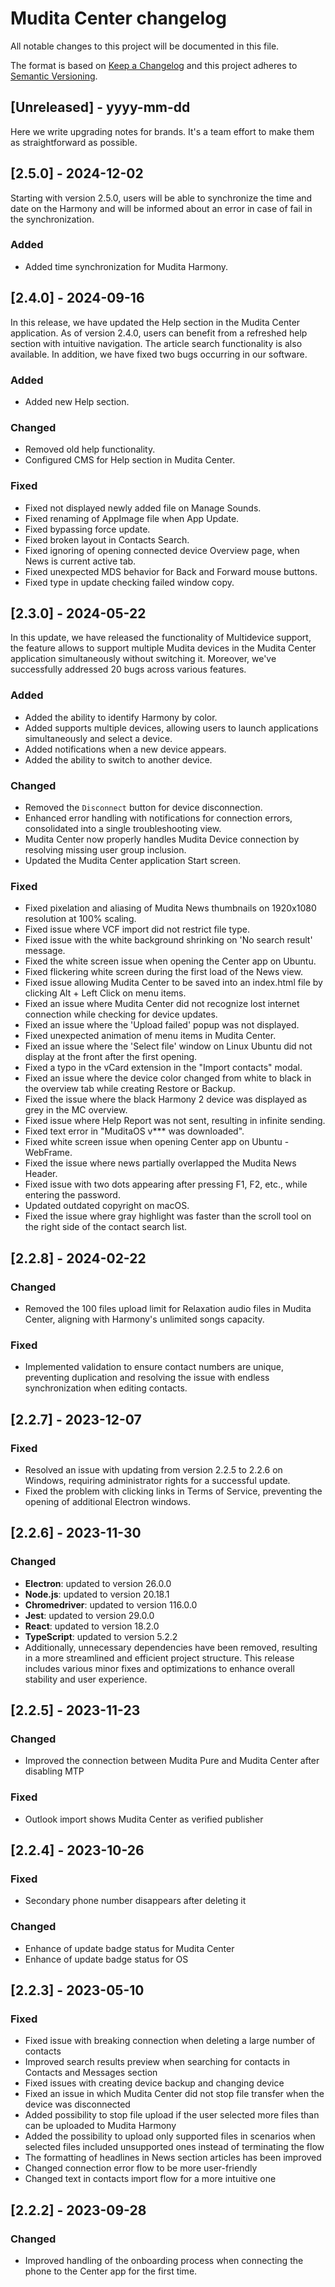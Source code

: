 # Mudita Center changelog

All notable changes to this project will be documented in this file.

The format is based on [Keep a Changelog](http://keepachangelog.com/)
and this project adheres to [Semantic Versioning](http://semver.org/).

## [Unreleased] - yyyy-mm-dd

Here we write upgrading notes for brands. It's a team effort to make them as
straightforward as possible.

## [2.5.0] - 2024-12-02

Starting with version 2.5.0, users will be able to synchronize the time and date on the Harmony and will be informed about an error in case of fail in the synchronization.

### Added

- Added time synchronization for Mudita Harmony.

## [2.4.0] - 2024-09-16

In this release, we have updated the Help section in the Mudita Center application. As of version 2.4.0, users can benefit from a refreshed help section with intuitive navigation. The article search functionality is also available. In addition, we have fixed two bugs occurring in our software.

### Added

- Added new Help section.

### Changed

- Removed old help functionality.
- Configured CMS for Help section in Mudita Center.

### Fixed

- Fixed not displayed newly added file on Manage Sounds.
- Fixed renaming of AppImage file when App Update.
- Fixed bypassing force update.
- Fixed broken layout in Contacts Search.
- Fixed ignoring of opening connected device Overview page, when News is current active tab.
- Fixed unexpected MDS behavior for Back and Forward mouse buttons.
- Fixed type in update checking failed window copy.

## [2.3.0] - 2024-05-22

In this update, we have released the functionality of Multidevice support, the feature allows to support multiple Mudita devices in the Mudita Center application simultaneously without switching it. Moreover, we've successfully addressed 20 bugs across various features.

### Added

- Added the ability to identify Harmony by color.
- Added supports multiple devices, allowing users to launch applications simultaneously and select a device.
- Added notifications when a new device appears.
- Added the ability to switch to another device.

### Changed

- Removed the `Disconnect` button for device disconnection.
- Enhanced error handling with notifications for connection errors, consolidated into a single troubleshooting view.
- Mudita Center now properly handles Mudita Device connection by resolving missing user group inclusion.
- Updated the Mudita Center application Start screen.

### Fixed

- Fixed pixelation and aliasing of Mudita News thumbnails on 1920x1080 resolution at 100% scaling.
- Fixed issue where VCF import did not restrict file type.
- Fixed issue with the white background shrinking on 'No search result' message.
- Fixed the white screen issue when opening the Center app on Ubuntu.
- Fixed flickering white screen during the first load of the News view.
- Fixed issue allowing Mudita Center to be saved into an index.html file by clicking Alt + Left Click on menu items.
- Fixed an issue where Mudita Center did not recognize lost internet connection while checking for device updates.
- Fixed an issue where the 'Upload failed' popup was not displayed.
- Fixed unexpected animation of menu items in Mudita Center.
- Fixed an issue where the 'Select file' window on Linux Ubuntu did not display at the front after the first opening.
- Fixed a typo in the vCard extension in the "Import contacts" modal.
- Fixed an issue where the device color changed from white to black in the overview tab while creating Restore or Backup.
- Fixed the issue where the black Harmony 2 device was displayed as grey in the MC overview.
- Fixed issue where Help Report was not sent, resulting in infinite sending.
- Fixed text error in "MuditaOS v\*\*\* was downloaded".
- Fixed white screen issue when opening Center app on Ubuntu - WebFrame.
- Fixed the issue where news partially overlapped the Mudita News Header.
- Fixed issue with two dots appearing after pressing F1, F2, etc., while entering the password.
- Updated outdated copyright on macOS.
- Fixed the issue where gray highlight was faster than the scroll tool on the right side of the contact search list.

## [2.2.8] - 2024-02-22

### Changed

- Removed the 100 files upload limit for Relaxation audio files in Mudita Center, aligning with Harmony's unlimited songs capacity.

### Fixed

- Implemented validation to ensure contact numbers are unique, preventing duplication and resolving the issue with endless synchronization when editing contacts.

## [2.2.7] - 2023-12-07

### Fixed

- Resolved an issue with updating from version 2.2.5 to 2.2.6 on Windows, requiring administrator rights for a successful update.
- Fixed the problem with clicking links in Terms of Service, preventing the opening of additional Electron windows.

## [2.2.6] - 2023-11-30

### Changed

- **Electron**: updated to version 26.0.0
- **Node.js**: updated to version 20.18.1
- **Chromedriver**: updated to version 116.0.0
- **Jest**: updated to version 29.0.0
- **React**: updated to version 18.2.0
- **TypeScript**: updated to version 5.2.2
- Additionally, unnecessary dependencies have been removed, resulting in a more streamlined and efficient project structure. This release includes various minor fixes and optimizations to enhance overall stability and user experience.

## [2.2.5] - 2023-11-23

### Changed

- Improved the connection between Mudita Pure and Mudita Center after disabling MTP

### Fixed

- Outlook import shows Mudita Center as verified publisher

## [2.2.4] - 2023-10-26

### Fixed

- Secondary phone number disappears after deleting it

### Changed

- Enhance of update badge status for Mudita Center
- Enhance of update badge status for OS

## [2.2.3] - 2023-05-10

### Fixed

- Fixed issue with breaking connection when deleting a large number of contacts
- Improved search results preview when searching for contacts in Contacts and Messages section
- Fixed issues with creating device backup and changing device
- Fixed an issue in which Mudita Center did not stop file transfer when the device was disconnected
- Added possibility to stop file upload if the user selected more files than can be uploaded to Mudita Harmony
- Added the possibility to upload only supported files in scenarios when selected files included unsupported ones instead of terminating the flow
- The formatting of headlines in News section articles has been improved
- Changed connection error flow to be more user-friendly
- Changed text in contacts import flow for a more intuitive one

## [2.2.2] - 2023-09-28

### Changed

- Improved handling of the onboarding process when connecting the phone to the Center app for the first time.
